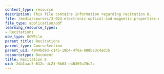 ```yaml
---
content_type: resource
description: This file contains information regarding recitation 8.
file: /media/courses/3-024-electronic-optical-and-magnetic-properties-of-materials-spring-2013/2db1aac5612cdc239b63e46369a76c2c_MIT3_024S13_2012rec8.pdf
file_type: application/pdf
learning_resource_types:
- Recitations
ocw_type: OCWFile
parent_title: Recitations
parent_type: CourseSection
parent_uid: 4944bd9d-c145-19b4-4f0a-988b23c4ad3b
resourcetype: Document
title: Recitation 8
uid: 2db1aac5-612c-dc23-9b63-e46369a76c2c
---
```

